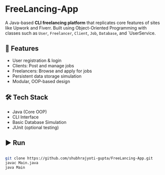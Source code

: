 # FreeLancing-App

A Java-based **CLI freelancing platform** that replicates core features of sites like Upwork and Fiverr. Built using Object-Oriented Programming with classes such as `User`, `Freelancer`, `Client`, `Job`, `Database`, and `UserService.

## 🚀 Features
- User registration & login
- Clients: Post and manage jobs
- Freelancers: Browse and apply for jobs
- Persistent data storage simulation
- Modular, OOP-based design

## 🛠 Tech Stack
- Java (Core OOP)
- CLI Interface
- Basic Database Simulation
- JUnit (optional testing)

## ▶️ Run
```bash

git clone https://github.com/shubhrajyoti-gupta/FreeLancing-App.git
javac Main.java
java Main
